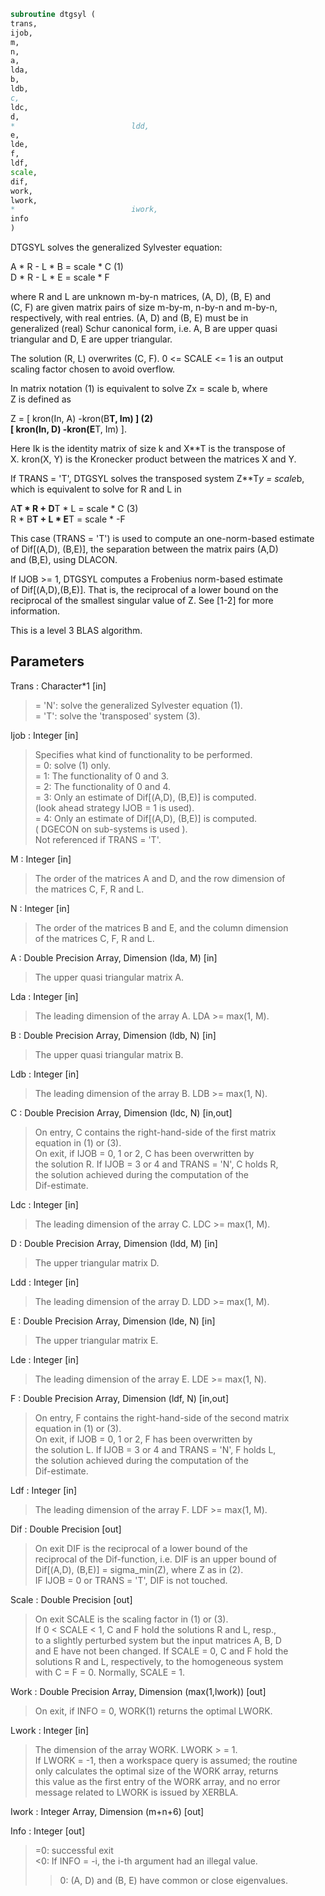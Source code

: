 ```fortran  
subroutine dtgsyl (  
trans,  
ijob,  
m,  
n,  
a,  
lda,  
b,  
ldb,  
c,  
ldc,  
d,  
*                          ldd,  
e,  
lde,  
f,  
ldf,  
scale,  
dif,  
work,  
lwork,  
*                          iwork,  
info  
)  
```  
  
DTGSYL solves the generalized Sylvester equation:  
  
A * R - L * B = scale * C                 (1)  
D * R - L * E = scale * F  
  
where R and L are unknown m-by-n matrices, (A, D), (B, E) and  
(C, F) are given matrix pairs of size m-by-m, n-by-n and m-by-n,  
respectively, with real entries. (A, D) and (B, E) must be in  
generalized (real) Schur canonical form, i.e. A, B are upper quasi  
triangular and D, E are upper triangular.  
  
The solution (R, L) overwrites (C, F). 0 <= SCALE <= 1 is an output  
scaling factor chosen to avoid overflow.  
  
In matrix notation (1) is equivalent to solve  Zx = scale b, where  
Z is defined as  
  
Z = [ kron(In, A)  -kron(B**T, Im) ]         (2)  
[ kron(In, D)  -kron(E**T, Im) ].  
  
Here Ik is the identity matrix of size k and X**T is the transpose of  
X. kron(X, Y) is the Kronecker product between the matrices X and Y.  
  
If TRANS = 'T', DTGSYL solves the transposed system Z**T*y = scale*b,  
which is equivalent to solve for R and L in  
  
A**T * R + D**T * L = scale * C           (3)  
R * B**T + L * E**T = scale * -F  
  
This case (TRANS = 'T') is used to compute an one-norm-based estimate  
of Dif[(A,D), (B,E)], the separation between the matrix pairs (A,D)  
and (B,E), using DLACON.  
  
If IJOB >= 1, DTGSYL computes a Frobenius norm-based estimate  
of Dif[(A,D),(B,E)]. That is, the reciprocal of a lower bound on the  
reciprocal of the smallest singular value of Z. See [1-2] for more  
information.  
  
This is a level 3 BLAS algorithm.  
  
## Parameters  
Trans : Character*1 [in]  
> = 'N': solve the generalized Sylvester equation (1).  
> = 'T': solve the 'transposed' system (3).  
  
Ijob : Integer [in]  
> Specifies what kind of functionality to be performed.  
> = 0: solve (1) only.  
> = 1: The functionality of 0 and 3.  
> = 2: The functionality of 0 and 4.  
> = 3: Only an estimate of Dif[(A,D), (B,E)] is computed.  
> (look ahead strategy IJOB  = 1 is used).  
> = 4: Only an estimate of Dif[(A,D), (B,E)] is computed.  
> ( DGECON on sub-systems is used ).  
> Not referenced if TRANS = 'T'.  
  
M : Integer [in]  
> The order of the matrices A and D, and the row dimension of  
> the matrices C, F, R and L.  
  
N : Integer [in]  
> The order of the matrices B and E, and the column dimension  
> of the matrices C, F, R and L.  
  
A : Double Precision Array, Dimension (lda, M) [in]  
> The upper quasi triangular matrix A.  
  
Lda : Integer [in]  
> The leading dimension of the array A. LDA >= max(1, M).  
  
B : Double Precision Array, Dimension (ldb, N) [in]  
> The upper quasi triangular matrix B.  
  
Ldb : Integer [in]  
> The leading dimension of the array B. LDB >= max(1, N).  
  
C : Double Precision Array, Dimension (ldc, N) [in,out]  
> On entry, C contains the right-hand-side of the first matrix  
> equation in (1) or (3).  
> On exit, if IJOB = 0, 1 or 2, C has been overwritten by  
> the solution R. If IJOB = 3 or 4 and TRANS = 'N', C holds R,  
> the solution achieved during the computation of the  
> Dif-estimate.  
  
Ldc : Integer [in]  
> The leading dimension of the array C. LDC >= max(1, M).  
  
D : Double Precision Array, Dimension (ldd, M) [in]  
> The upper triangular matrix D.  
  
Ldd : Integer [in]  
> The leading dimension of the array D. LDD >= max(1, M).  
  
E : Double Precision Array, Dimension (lde, N) [in]  
> The upper triangular matrix E.  
  
Lde : Integer [in]  
> The leading dimension of the array E. LDE >= max(1, N).  
  
F : Double Precision Array, Dimension (ldf, N) [in,out]  
> On entry, F contains the right-hand-side of the second matrix  
> equation in (1) or (3).  
> On exit, if IJOB = 0, 1 or 2, F has been overwritten by  
> the solution L. If IJOB = 3 or 4 and TRANS = 'N', F holds L,  
> the solution achieved during the computation of the  
> Dif-estimate.  
  
Ldf : Integer [in]  
> The leading dimension of the array F. LDF >= max(1, M).  
  
Dif : Double Precision [out]  
> On exit DIF is the reciprocal of a lower bound of the  
> reciprocal of the Dif-function, i.e. DIF is an upper bound of  
> Dif[(A,D), (B,E)] = sigma_min(Z), where Z as in (2).  
> IF IJOB = 0 or TRANS = 'T', DIF is not touched.  
  
Scale : Double Precision [out]  
> On exit SCALE is the scaling factor in (1) or (3).  
> If 0 < SCALE < 1, C and F hold the solutions R and L, resp.,  
> to a slightly perturbed system but the input matrices A, B, D  
> and E have not been changed. If SCALE = 0, C and F hold the  
> solutions R and L, respectively, to the homogeneous system  
> with C = F = 0. Normally, SCALE = 1.  
  
Work : Double Precision Array, Dimension (max(1,lwork)) [out]  
> On exit, if INFO = 0, WORK(1) returns the optimal LWORK.  
  
Lwork : Integer [in]  
> The dimension of the array WORK. LWORK > = 1.  
> If LWORK = -1, then a workspace query is assumed; the routine  
> only calculates the optimal size of the WORK array, returns  
> this value as the first entry of the WORK array, and no error  
> message related to LWORK is issued by XERBLA.  
  
Iwork : Integer Array, Dimension (m+n+6) [out]  
  
Info : Integer [out]  
> =0: successful exit  
> <0: If INFO = -i, the i-th argument had an illegal value.  
> >0: (A, D) and (B, E) have common or close eigenvalues.  
  
